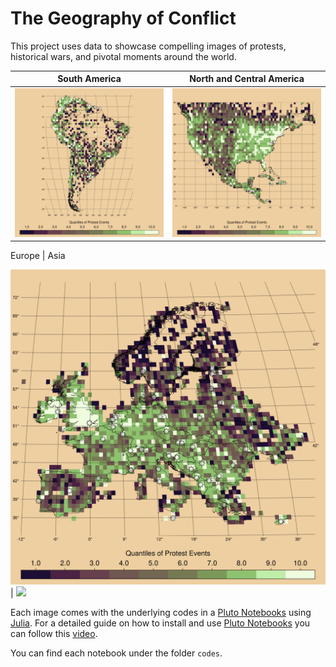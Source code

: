 
# The Geography of Conflict

This project uses data to showcase compelling images of protests, historical wars, and pivotal moments around the world.

  South America         |  North and Central America
:-------------------------:|:-------------------------:
![](https://github.com/jjgecon/geo_of_conflict/blob/main/figures/protest_sa.png)  |  ![](https://github.com/jjgecon/geo_of_conflict/blob/main/figures/protest_na.png)

  Europe        |  Asia

![](https://github.com/jjgecon/geo_of_conflict/blob/main/figures/protest_eu.png)  |  ![](https://github.com/jjgecon/geo_of_conflict/blob/main/figures/protest_asia.png)



Each image comes with the underlying codes in a [Pluto Notebooks](https://plutojl.org/) using [Julia](https://julialang.org/). For a detailed guide on how to install and use [Pluto Notebooks](https://plutojl.org/) you can follow this [video](https://computationalthinking.mit.edu/Fall23/installation/).

You can find each notebook under the folder `codes`.
